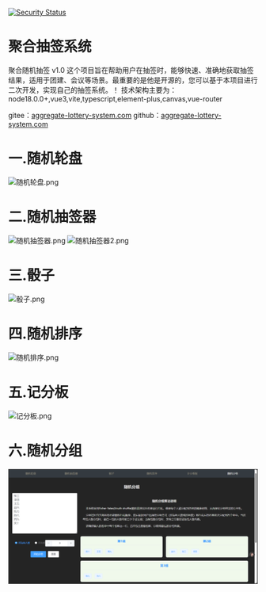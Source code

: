 [![Security Status](https://www.murphysec.com/platform3/v31/badge/1790612341223518208.svg)](https://www.murphysec.com/console/report/1790612340363685888/1790612341223518208)
# 聚合抽签系统
聚合随机抽签 v1.0
这个项目旨在帮助用户在抽签时，能够快速、准确地获取抽签结果，适用于团建、会议等场景。最重要的是他是开源的，您可以基于本项目进行二次开发，实现自己的抽签系统。！
技术架构主要为： node18.0.0+,vue3,vite,typescript,element-plus,canvas,vue-router

gitee：<a href="https://gitee.com/WangJiaHui202144/aggregate-lottery-system">aggregate-lottery-system.com</a>
github：<a href="https://github.com/YuanJie2001/Aggregate-lottery-system">aggregate-lottery-system.com</a>
# 一.随机轮盘

![随机轮盘.png](public/drawWheel.png)
# 二.随机抽签器
![随机抽签器.png](public/randomDraw.png)
![随机抽签器2.png](public/randomDraw2.png)
# 三.骰子
![骰子.png](public/dice.png)

# 四.随机排序
![随机排序.png](public/randomSort.png)

# 五.记分板
![记分板.png](public/scoreboard.png)

# 六.随机分组
![输入图片说明](public/randomization.png)